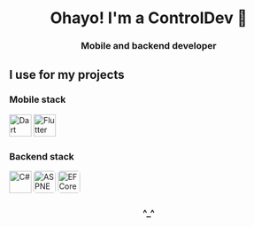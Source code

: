 <h1 id="header" align="center">
Ohayo! I'm a ControlDev 👋
</h1>
<h3 id="info" align="center">
Mobile and backend developer
</h3>

## I use for my projects 

### Mobile stack
<div>
  <img width="40" src="https://user-images.githubusercontent.com/25181517/186150304-1568ffdf-4c62-4bdc-9cf1-8d8efcea7c5b.png" alt="Dart" title="Dart"/>
  <img width="40" src="https://user-images.githubusercontent.com/25181517/186150365-da1eccce-6201-487c-8649-45e9e99435fd.png" alt="Flutter" title="Flutter"/>
</div>

### Backend stack
<div>
  <img height="40" src="https://user-images.githubusercontent.com/25181517/121405384-444d7300-c95d-11eb-959f-913020d3bf90.png" alt="C#" title="C#"/>
  <img height="40" style="border-radius: 5px;" src="https://www.techmeet360.com/wp-content/uploads/2018/11/ASP.NET-Core-Logo.png" alt="ASPNETCore" title="ASPNETCore"/>
  <img height="40" style="border-radius: 5px;" src="https://encrypted-tbn0.gstatic.com/images?q=tbn:ANd9GcSCqAOrxwffQnlfr6UIQhPzXxUZ_jIOLYQCSw&usqp=CAU" alt="EFCore" title="EFCore"/> 
</div>

<h3 id="header" align="center">
^_^
</h3>
